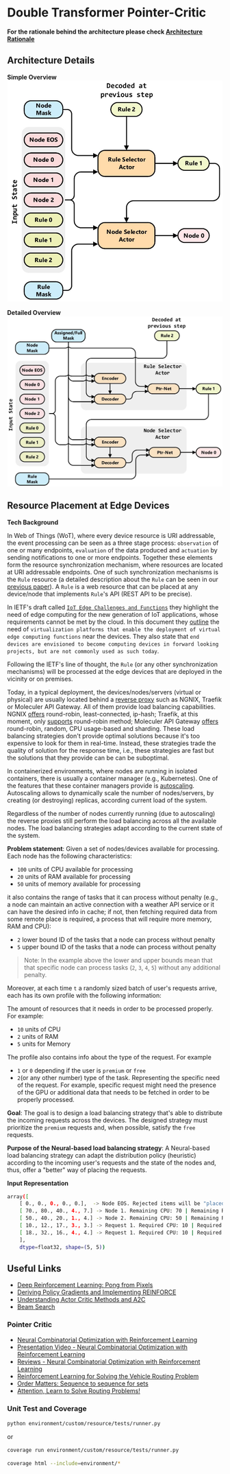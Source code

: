 # Double Transformer Pointer-Critic

**For the rationale behind the architecture please check [Architecture Rationale](./Arch_Rationale.md)**

## Architecture Details

**Simple Overview**
![simple_arch](./media/simple_arch.jpg)

**Detailed Overview**
![detailed_arch](./media/detailed_arch.jpg)

## Resource Placement at Edge Devices

**Tech Background**

In Web of Things (WoT), where every device resource is URI addressable, the event processing can be seen as a three stage process: `observation` of one or many endpoints, `evaluation` of the data produced and `actuation` by sending notifications to one or more endpoints. Together these elements form the resource synchronization mechanism, where resources are located at URI addressable endpoints.
One of such synchronization mechanisms is the `Rule` resource (a detailed description about the `Rule` can be seen in our [previous paper](https://ieeexplore.ieee.org/document/8928976)). A `Rule` is a web resource that can be placed at any device/node that implements `Rule`'s API (REST API to be precise).

In IETF's draft called [`IoT Edge Challenges and Functions`](https://t2trg.github.io/t2trg-iot-edge-computing/draft-hong-t2trg-iot-edge-computing.html) they highlight the need of edge computing for the new generation of IoT applications, whose requirements cannot be met by the cloud. In this document they [outline](https://t2trg.github.io/t2trg-iot-edge-computing/draft-hong-t2trg-iot-edge-computing.html#name-iot-edge-computing-function) the need of `virtualization platforms that enable the deployment of virtual edge computing functions` near the devices. They also state that `end devices are envisioned to become computing devices in forward looking projects, but are not commonly used as such today`.

Following the IETF's line of thought, the `Rule` (or any other synchronization mechanisms) will be processed at the edge devices that are deployed in the vicinity or on premises.

Today, in a typical deployment, the devices/nodes/servers (virtual or physical) are usually located behind a [reverse proxy](https://en.wikipedia.org/wiki/Reverse_proxy) such as NGNIX, Traefik or Moleculer API Gateway. All of them provide load balancing capabilities. NGNIX [offers](http://nginx.org/en/docs/http/load_balancing.html) round-robin, least-connected, ip-hash; Traefik, at this moment, only [supports](https://docs.traefik.io/routing/services/#load-balancing) round-robin method; Moleculer API Gateway [offers](https://moleculer.services/docs/0.14/balancing.html#Built-in-strategies) round-robin, random, CPU usage-based and sharding. These load balancing strategies don't provide optimal solutions because it's too expensive to look for them in real-time. Instead, these strategies trade the quality of solution for the response time, i.e., these strategies are fast but the solutions that they provide can be can be suboptimal.

In containerized environments, where nodes are running in isolated containers, there is usually a container manager (e.g., Kubernetes). One of the features that these container managers provide is [autoscaling](https://kubernetes.io/blog/2016/07/autoscaling-in-kubernetes/). Autoscaling allows to dynamically scale the number of nodes/servers, by creating (or destroying) replicas, according current load of the system.

Regardless of the number of nodes currently running (due to autoscaling) the reverse proxies still perform the load balancing across all the available nodes. The load balancing strategies adapt according to the current state of the system.

**Problem statement**: 
Given a set of nodes/devices available for processing. Each node has the following characteristics:
- `100` units of CPU available for processing
- `20` units of RAM available for processing
- `50` units of memory available for processing

it also contains the range of tasks that it can process without penalty (e.g., a node can maintain an active connection with a weather API service or it can have the desired info in cache; if not, then fetching required data from some remote place is required, a process that will require more memory, RAM and CPU):
- `2` lower bound ID of the tasks that a node can process without penalty
- `5` upper bound ID of the tasks that a node can process without penalty

> Note: In the example above the lower and upper bounds mean that that specific node can process tasks (`2`, `3`, `4`, `5`) without any additional penalty.

Moreover, at each time `t` a randomly sized batch of user's requests arrive, each has its own profile with the following information:

The amount of resources that it needs in order to be processed properly. For example:
- `10` units of CPU
- `2` units of RAM
- `5` units for Memory

The profile also contains info about the type of the request. For example
- `1` or `0` depending if the user is `premium` or `free`
- `2`(or any other number) type of the task. Representing the specific need of the request. For example, specific request might need the presence of the GPU or additional data that needs to be fetched in order to be properly processed.

**Goal**: The goal is to design a load balancing strategy that's able to distribute the incoming requests across the devices. The designed strategy must prioritize the `premium` requests and, when possible, satisfy the `free` requests.

**Purpose of the Neural-based load balancing strategy**: A Neural-based load balancing strategy can adapt the distribution policy (heuristic) according to the incoming user's requests and the state of the nodes and, thus, offer a "better" way of placing the requests.

**Input Representation**
```bash
array([
    [ 0., 0., 0., 0., 0.],  -> Node EOS. Rejected items will be "placed" here
    [ 70., 80., 40., 4., 7.] -> Node 1. Remaining CPU: 70 | Remaining RAM: 80 | Remaining Memory: 40 | Tasks without penalty `4`, `5`, `6`, `7`
    [ 50., 40., 20., 1., 4.] -> Node 2. Remaining CPU: 50 | Remaining RAM: 40 | Remaining Memory: 20 | Tasks without penalty `1`, `2`, `3`, `4`
    [ 10., 12., 17., 3., 3.] -> Request 1. Required CPU: 10 | Required RAM: 12 | Required Memory: 17 | Task: 3 | User Type: 0 (`free`)
    [ 18., 32., 16., 4., 4.] -> Request 1. Required CPU: 10 | Required RAM: 12 | Required Memory: 17 | Task: 4 | User Type: 1 (`premium`)
    ],
    dtype=float32, shape=(5, 5))
```

## Useful Links
- [Deep Reinforcement Learning: Pong from Pixels](http://karpathy.github.io/2016/05/31/rl/)
- [Deriving Policy Gradients and Implementing REINFORCE](https://medium.com/@thechrisyoon/deriving-policy-gradients-and-implementing-reinforce-f887949bd63)
- [Understanding Actor Critic Methods and A2C](https://towardsdatascience.com/understanding-actor-critic-methods-931b97b6df3f)
- [Beam Search](https://machinelearningmastery.com/beam-search-decoder-natural-language-processing/)

### Pointer Critic
- [Neural Combinatorial Optimization with Reinforcement Learning](https://arxiv.org/pdf/1611.09940.pdf)
- [Presentation Video - Neural Combinatorial Optimization with Reinforcement Learning](https://www.youtube.com/watch?v=mxCVgVrUw50)
- [Reviews - Neural Combinatorial Optimization with Reinforcement Learning](https://openreview.net/forum?id=rJY3vK9eg)
- [Reinforcement Learning for Solving the Vehicle Routing Problem](https://arxiv.org/pdf/1802.04240.pdf)
- [Order Matters: Sequence to sequence for sets](https://arxiv.org/pdf/1511.06391.pdf)
- [Attention, Learn to Solve Routing Problems!](https://arxiv.org/abs/1803.08475)

### Unit Test and Coverage
```bash
python environment/custom/resource/tests/runner.py
```
or 
```bash
coverage run environment/custom/resource/tests/runner.py 
```

```bash
coverage html --include=environment/*
```